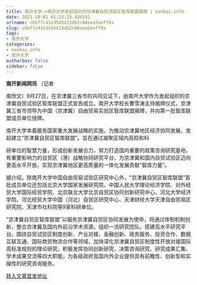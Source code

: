 ```yaml
---
title: 南开大学->南开大学发起组织的京津冀自贸试验区智库联盟揭牌 | nankai.info
date: 2021-10-01 01:23:23.438191
urlname: cbbf7c41e3545413db2c88eea5eeff9a
slug: cbbf7c41e3545413db2c88eea5eeff9a
tags: 
- 南开大学
categories:
- nankai.info
- 南开大学
authorbox: false
sidebar: false
---
```

**南开新闻网讯** （记者

南欣文）9月27日，在京津冀三省市的共同见证下，由南开大学作为发起组织的京津冀自贸试验区智库联盟正式宣告成立。南开大学校长曹雪涛主持揭牌仪式，京津冀三省市领导为中国（京津冀）自由贸易实验区智库联盟揭牌，并向第一批智库联盟成员单位授牌。

南开大学本着服务国家重大发展战略的实施，为推动京津冀地区经济协同发展，发起建立“京津冀自贸区智库联盟”。旨在通过凝聚区域内高校和科
<!--more-->
研单位的智慧力量，形成创新发展合力，努力打造国内重要的政策咨询研究基地、有重要影响力的自贸区（港）战略协同研究平台，为京津冀和国内自贸试验区迈向更高水平开放、实现京津冀地区更高质量的一体化发展贡献“智库力量”。

据介绍，除南开大学中国自由贸易试验区研究中心外，“京津冀自贸区智库联盟”首批成员单位还包括北京大学国家发展研究院、中国人民大学理论经济学院、对外经贸大学国际经贸学院、北京联合大学北京自贸区协同创新研究中心、河北大学经济学院、河北经贸大学中国（河北）自贸区研究中心、天津财经大学天津自由贸易区研究院、天津市社科院等9家科研单位。

“京津冀自贸区智库联盟”以服务京津冀自贸区协同发展为使命，将通过体制机制创新，整合京津冀及国内外前沿学术资源，组织一流研究团队，搭建高水平研究平台。围绕自贸试验区制度创新、产业对接、金融创新、政务服务、投资合作、数据互联互通、国际商贸物流合作等领域，加快深化京津冀自贸区制度性开放对接国际高标准规则的理论研究，积极发挥协同创新研究、决策咨询研究、研究成果汇集、学术成果交流等四大职能，为各级政府及国内外企业提供具有前瞻性、创新型和实操性的研究咨询服务。



[转入文章首发地址](http://news.nankai.edu.cn/ywsd/system/2021/09/28/030048128.shtml)
